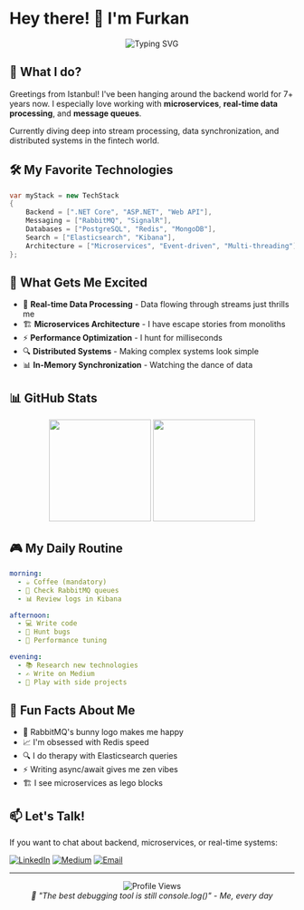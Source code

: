 # Hey there! 👋 I'm Furkan

<div align="center">
  <img src="https://readme-typing-svg.herokuapp.com?font=Fira+Code&pause=1000&color=2196F3&center=true&vCenter=true&width=435&lines=Backend+Developer;Microservices+Enthusiast;Real-time+Data+Lover;Stream+Processing+Geek" alt="Typing SVG" />
</div>

## 🚀 What I do?

Greetings from Istanbul! I've been hanging around the backend world for 7+ years now. I especially love working with **microservices**, **real-time data processing**, and **message queues**.

Currently diving deep into stream processing, data synchronization, and distributed systems in the fintech world.

## 🛠️ My Favorite Technologies

```csharp
var myStack = new TechStack
{
    Backend = [".NET Core", "ASP.NET", "Web API"],
    Messaging = ["RabbitMQ", "SignalR"],
    Databases = ["PostgreSQL", "Redis", "MongoDB"],
    Search = ["Elasticsearch", "Kibana"],
    Architecture = ["Microservices", "Event-driven", "Multi-threading"]
};
```

## 🎯 What Gets Me Excited

- 🔄 **Real-time Data Processing** - Data flowing through streams just thrills me
- 🏗️ **Microservices Architecture** - I have escape stories from monoliths
- ⚡ **Performance Optimization** - I hunt for milliseconds
- 🔍 **Distributed Systems** - Making complex systems look simple
- 📊 **In-Memory Synchronization** - Watching the dance of data

## 📊 GitHub Stats

<div align="center">
  <img height="180em" src="https://github-readme-stats.vercel.app/api?username=furkansarikaya&show_icons=true&theme=tokyonight&include_all_commits=true&count_private=true"/>
  <img height="180em" src="https://github-readme-stats.vercel.app/api/top-langs/?username=furkansarikaya&layout=compact&langs_count=8&theme=tokyonight"/>
</div>

## 🎮 My Daily Routine

```yaml
morning:
  - ☕ Coffee (mandatory)
  - 📧 Check RabbitMQ queues
  - 📊 Review logs in Kibana

afternoon:
  - 💻 Write code
  - 🐛 Hunt bugs
  - 🔧 Performance tuning

evening:
  - 📚 Research new technologies
  - ✍️ Write on Medium
  - 🎯 Play with side projects
```

## 🌟 Fun Facts About Me

- 🎯 RabbitMQ's bunny logo makes me happy
- 📈 I'm obsessed with Redis speed
- 🔍 I do therapy with Elasticsearch queries
- ⚡ Writing async/await gives me zen vibes
- 🏗️ I see microservices as lego blocks

## 📫 Let's Talk!

If you want to chat about backend, microservices, or real-time systems:

[![LinkedIn](https://img.shields.io/badge/LinkedIn-0077B5?style=for-the-badge&logo=linkedin&logoColor=white)](https://linkedin.com/in/furkansarikaya)
[![Medium](https://img.shields.io/badge/Medium-12100E?style=for-the-badge&logo=medium&logoColor=white)](https://medium.com/@furkansarikaya)
[![Email](https://img.shields.io/badge/Email-D14836?style=for-the-badge&logo=gmail&logoColor=white)](mailto:furkannsarikaya@gmail.com)

---

<div align="center">
  <img src="https://komarev.com/ghpvc/?username=furkansarikaya&color=blue&style=flat-square&label=Visitor+Count" alt="Profile Views" />
</div>

<div align="center">
  <i>🎯 "The best debugging tool is still console.log()" - Me, every day</i>
</div>
